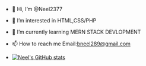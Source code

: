 - 👋 Hi, I’m @Neel2377
- 👀 I’m interested in HTML,CSS/PHP
- 🌱 I’m currently learning MERN STACK DEVLOPMENT
- 📫 How to reach me Email:bneel289@gmail.com

- [![Neel's GitHub stats](https://github-readme-stats.vercel.app/api?username=Neel2377)](https://github.com/anuraghazra/github-readme-stats)

<!---
Neel2377/Neel2377 is a ✨ special ✨ repository because its `README.md` (this file) appears on your GitHub profile.
You can click the Preview link to take a look at your changes.
--->
